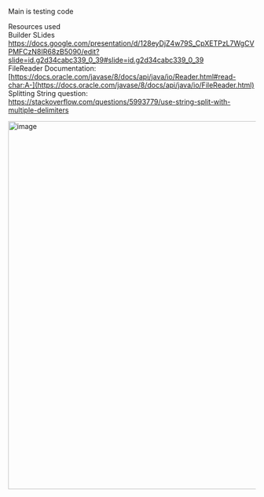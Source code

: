 Main is testing code  



Resources used  
Builder SLides https://docs.google.com/presentation/d/128eyDjZ4w79S_CpXETPzL7WgCVPMFCzN8IR68zB5090/edit?slide=id.g2d34cabc339_0_39#slide=id.g2d34cabc339_0_39  
FileReader Documentation: [https://docs.oracle.com/javase/8/docs/api/java/io/Reader.html#read-char:A-](https://docs.oracle.com/javase/8/docs/api/java/io/FileReader.html)  
Splitting String question:  https://stackoverflow.com/questions/5993779/use-string-split-with-multiple-delimiters  


<img width="1083" height="749" alt="image" src="https://github.com/user-attachments/assets/5f7c7175-a4a5-4533-99b8-f5537663a6ad" />


